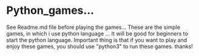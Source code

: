 # Python_games...
See Readme.md file before playing the games...
These are the simple games, in which i use python language ... It will be good for beginners to start the python language.
Important thing is that if you want to play and enjoy these games, you should use "python3" to run these games.
thanks!
